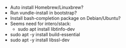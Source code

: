 
- Auto install Homebrew/Linuxbrew?
- Run vundle-install in bootstrap?
- Install bash-completion package on Debian/Ubuntu?
- Seems need for intero/stack:
  - sudo apt install libtinfo-dev
- sudo apt -y install build-essential
- sudo apt -y install libssl-dev
